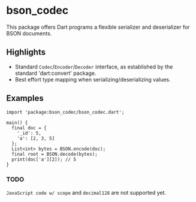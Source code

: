 # bson_codec

This package offers Dart programs a flexible serializer and deserializer
for BSON documents.

## Highlights

* Standard `Codec`/`Encoder`/`Decoder` interface, as established by the
  standard 'dart:convert' package.
* Best effort type mapping when serializing/deserializing values.

## Examples

```
import 'package:bson_codec/bson_codec.dart';

main() {
  final doc = {
    '_id': 5,
    'a': [2, 3, 5]
  };
  List<int> bytes = BSON.encode(doc);
  final root = BSON.decode(bytes);
  print(doc['a'][2]); // 5
}
```

### TODO

`JavaScript code w/ scope` and `decimal128` are not supported yet.

